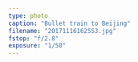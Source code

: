 ```yaml
---
type: photo
caption: "Bullet train to Beijing"
filename: "20171116162553.jpg"
fstop: "f/2.8"
exposure: "1/50"
---
```

